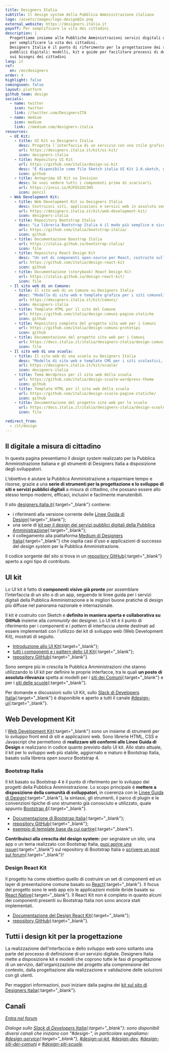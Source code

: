 ```yaml
---
title: Designers Italia
subtitle: Il design system della Pubblica Amministrazione italiana
logo: /assets/images/logo-design@2x.png
external_website: https://designers.italia.it
payoff: Per semplificare la vita dei cittadini
description: |
  Progettiamo insieme alle Pubbliche Amministrazioni servizi digitali di qualità
  per semplificare la vita dei cittadini.
  Designers Italia è il punto di riferimento per la progettazione dei servizi
  pubblici digitali: modelli, kit e guide per facilitare processi di design centrati
  sui bisogni dei cittadini
lang: it
ref:
  en: /en/designers
order: 4
highlight: false
comingsoon: false
layout: platform
github_team: design
socials:
  - name: twitter
    icon: twitter
    link: //twitter.com/DesignersITA
  - name: medium
    icon: medium
    link: //medium.com/designers-italia
resources:
  - UI Kit:
    - title: UI Kit su Designers Italia
      desc: Progetta l’interfaccia di un servizio con uno stile grafico semplice e coerente
      url: https://designers.italia.it/kit/ui-kit/
      icon: designers-italia
    - title: Repository UI Kit
      url: https://github.com/italia/design-ui-kit
      desc: "È disponibile come file Sketch italia UI Kit 2.0.sketch, utilizzabile anche attraverso la funzione \"aggiungi come libreria\" di Sketch o importabile su Figma."
      icon: github
    - title: Anteprima UI Kit su Invision
      desc: Se vuoi vedere tutti i componenti prima di scaricarli
      url: https://invis.io/RJFGS2UC3HS
      icon: pencil
  - Web Development Kit:
    - title: Web Development Kit su Designers Italia
      desc: Costruisci siti, applicazioni e servizi web in assoluta semplicità
      url: https://designers.italia.it/kit/web-development-kit/
      icon: designers-italia
    - title: Repository Bootstrap Italia
      desc: "La libreria Bootstrap Italia è il modo più semplice e sicuro per costruire interfacce web moderne, inclusive e semplici da mantenere."
      url: https://github.com/italia/bootstrap-italia/
      icon: github
    - title: Documentazione Boostrap Italia
      url: https://italia.github.io/bootstrap-italia/
      icon: file
    - title: Repository React Design Kit
      desc: "Un set di componenti open-source per React, costruito sulle basi dello UI Kit e della libreria Bootstrap Italia"
      url: https://github.com/italia/design-react-kit
      icon: github
    - title: Documentazione (storybook) React Design Kit
      url: https://italia.github.io/design-react-kit/
      icon: file
  - Il sito web di un Comune:
    - title: Il sito web di un Comune su Designers Italia
      desc: "Modello di sito web e template grafico per i siti comunali, gratis e a disposizione di tutti"
      url: https://designers.italia.it/kit/comuni/
      icon: designers-italia
    - title: Template HTML per il sito del Comune
      url: https://github.com/italia/design-comuni-pagine-statiche
      icon: github
    - title: Repository completa del progetto sito web per i Comuni
      url: https://github.com/italia/design-comuni-prototipi
      icon: github
    - title: Documentazione del progetto sito web per i Comuni
      url: https://docs.italia.it/italia/designers-italia/design-comuni-docs/
      icon: file
  - Il sito web di una scuola:
    - title: Il sito web di una scuola su Designers Italia
      desc: "Modello di sito web e template CMS per i siti scolastici, gratis e a disposizione di tutti"
      url: https://designers.italia.it/kit/scuole/
      icon: designers-italia
    - title: Tema Wordpress per il sito web della scuola
      url: https://github.com/italia/design-scuole-wordpress-theme
      icon: github
    - title: Template HTML per il sito web della scuola
      url: https://github.com/italia/design-scuole-pagine-statiche/
      icon: github
    - title: Documentazione del progetto sito web per le scuole
      url: https://docs.italia.it/italia/designers-italia/design-scuole-docs/
      icon: file

redirect_from:
  - /it/design
---
```


## Il digitale a misura di cittadino

In questa pagina presentiamo il *design system* realizzato per la Pubblica
Amministrazione italiana e gli strumenti di Designers Italia a disposizione
degli sviluppatori.

L’obiettivo è aiutare la Pubblica Amministrazione a risparmiare tempo e risorse,
grazie a una **serie di strumenti per la progettazione e lo sviluppo di siti e servizi pubblici digitali**
a misura di cittadino, che possano essere allo stesso tempo moderni, efficaci,
inclusivi e facilmente manutenibili.

Il sito [designers.italia.it](https://designers.italia.it/){:target="_blank"} contiene:

* i riferimenti alla versione corrente delle [Linee Guida di Design](https://designers.italia.it/guide/){:target="_blank"};
* una serie di [kit per il design dei servizi pubblici digitali della Pubblica Amministrazione](https://designers.italia.it/kit/){:target="_blank"};
* il collegamento alla piattaforma [Medium di Designers Italia](https://designers.italia.it/blog/){:target="_blank"}
  che ospita casi d'uso e applicazioni di successo del *design system* per la
  Pubblica Amministrazione.

Il codice sorgente del sito si trova in un [repository GitHub](https://github.com/italia/designers.italia.it){:target="_blank"}
aperto a ogni tipo di contributo.

## UI kit

Lo UI kit è fatto di **componenti visive già pronte** per assemblare l’interfaccia
di un sito o di un app, seguendo le linee guida per i servizi digitali della
Pubblica Amministrazione e le migliori buone pratiche di design più diffuse nel
panorama nazionale e internazionale.

Il kit è costruito con Sketch e **definito in maniera aperta e collaborativa su GitHub**
insieme alla *community* dei designer. Lo UI kit è il punto di riferimento per i
componenti e i *pattern* di interfaccia utente destinati ad essere implementati
con l'utilizzo dei kit di sviluppo web (Web Development Kit), mostrati di seguito.

* [Introduzione allo UI Kit](https://designers.italia.it/kit/ui-kit/){:target="_blank"};
* [tutti i componenti e i pattern dello UI Kit](https://invis.io/RJFGS2UC3HS){:target="_blank"};
* [repository GitHub](https://github.com/italia/design-ui-kit){:target="_blank"}.

Sono sempre più in crescita le Pubblica Amministrazioni che stanno utilizzando
lo UI kit per definire le proprie interfacce, tra le quali
**un posto di assoluta rilevanza** spetta ai modelli per i
[siti dei Comuni](https://github.com/italia/design-comuni-prototipi){:target="_blank"}
e per i [siti delle scuole](https://github.com/italia/design-scuole-prototipi){:target="_blank"}.

Per domande e discussioni sullo UI Kit, sullo
[Slack di Developers Italia](https://slack.developers.italia.it/){:target="_blank"}
è disponibile e aperto a tutti il canale [#design-ui](https://developersitalia.slack.com/messages/C9N62GX8E/){:target="_blank"}.

## Web Development Kit

I [Web Development Kit](https://designers.italia.it/kit/web-development-kit/){:target="_blank"}
sono un insieme di strumenti per lo sviluppo front end di siti e applicazioni web.
Sono librerie HTML, CSS e Javascript che permettono di **realizzare siti conformi alle Linee Guida di Design**
e realizzano in codice quanto previsto dallo UI kit.
Allo stato attuale, il kit per lo sviluppo web più stabile, aggiornato e maturo
è Bootstrap Italia, basato sulla libreria *open source* Bootstrap 4.

### Bootstrap Italia

Il kit basato su Bootstrap 4 è il punto di riferimento per lo sviluppo dei progetti
della Pubblica Amministrazione. Lo scopo principale è
**mettere a disposizione della comunità di sviluppatori**, in coerenza con le
[Linee Guida di Design](https://docs.italia.it/italia/designers-italia/design-linee-guida-docs/){:target="_blank"},
la sintassi, gli strumenti, il parco di plugin e le convenzioni tipiche di uno
strumento già conosciuto e utilizzato, quale appunto [Bootstrap 4](https://getbootstrap.com/){:target="_blank"}.

* [Documentazione di Bootstrap Italia](https://italia.github.io/bootstrap-italia/){:target="_blank"};
* [repository GitHub](https://github.com/italia/bootstrap-italia){:target="_blank"};
* [esempio di template base da cui partire](https://italia.github.io/bootstrap-italia/docs/esempi/template-vuoto/){:target="_blank"}.

**Contribuisci alla crescita del design system:** per segnalare un sito, una app
o un tema realizzato con Bootstrap Italia, [puoi aprire una issue](https://github.com/italia/bootstrap-italia/issues){:target="_blank"}
sul repository di Bootstrap Italia o [scrivere un post sul forum](https://forum.italia.it/c/design/esempi-linee-guida){:target="_blank"}!

### Design React Kit

Il progetto ha come obiettivo quello di costruire un set di componenti ed un
layer di presentazione comune basato su [React](https://github.com/facebook/react/){:target="_blank"}.
Il focus del progetto sono le web app e/o le applicazioni mobile ibride basate
su [React Native](https://facebook.github.io/react-native/){:target="_blank"}.
Il React Kit non è completo in quanto alcuni dei componenti presenti su
Bootstrap Italia non sono ancora stati implementati.

* [Documentazione del Design React Kit](https://italia.github.io/design-react-kit/){:target="_blank"};
* [repository GitHub](https://github.com/italia/design-react-kit){:target="_blank"}.

## Tutti i design kit per la progettazione

La realizzazione dell'interfaccia e dello sviluppo web sono soltanto una parte
del processo di definizione di un servizio digitale. Designers Italia mette a
disposizione kit e modelli che coprono tutte le fasi di progettazione di un
servizio, dall'organizzazione del progetto alla comprensione del contesto,
dalla progettazione alla realizzazione e validazione delle soluzioni con gli utenti.

Per maggiori informazioni, puoi iniziare dalla pagina dei
[kit sul sito di Designers Italia](https://designers.italia.it/kit/){:target="_blank"}.

## Canali

<a class="btn btn-primary" href="https://forum.italia.it/c/design" target="_blank"><i class="it-horn" /> Entra nel forum</a>

Dialoga sullo [Slack di Developers Italia](https://slack.developers.italia.it/){:target="_blank"}:
sono disponibili diversi canali che iniziano con "#design-", in particolare
segnaliamo: [#design-service](https://developersitalia.slack.com/messages/C9HKFKU9J/){:target="_blank"},
[#design-ui-kit](https://developersitalia.slack.com/archives/C9N62GX8E),
[#design-dev](https://developersitalia.slack.com/archives/C7VPAUVB3),
[#design-siti-dei-comuni](https://developersitalia.slack.com/archives/CME9AD8NN)
e [#design-siti-scuole](https://developersitalia.slack.com/archives/CQ7J0KANT).
